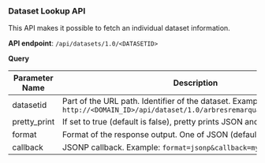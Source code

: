 ### Dataset Lookup API

This API makes it possible to fetch an individual dataset information.

**API endpoint**: `/api/datasets/1.0/<DATASETID>`

**Query**

Parameter Name | Description
-------------- | -----------
datasetid | Part of the URL path. Identifier of the dataset. Example: `http://<DOMAIN_ID>/api/dataset/1.0/arbresremarquablesparis2011?...`
pretty_print | If set to true (default is false), pretty prints JSON and JSONP outputs.
format | Format of the response output. One of JSON (default) and JSONP.
callback | JSONP callback. Example: `format=jsonp&callback=myFunction`
